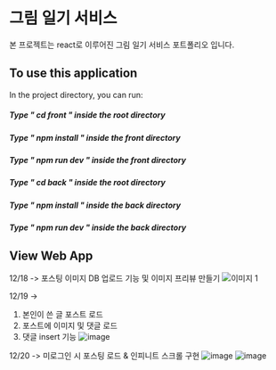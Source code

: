 # 그림 일기 서비스
본 프로젝트는 react로 이루어진 그림 일기 서비스 포트폴리오 입니다. 

## To use this application

In the project directory, you can run:


##### Type " cd front " inside the root directory
##### Type " npm install " inside the front directory
##### Type " npm run dev " inside the front directory


##### Type " cd back " inside the root directory
##### Type " npm install " inside the back directory
##### Type " npm run dev " inside the back directory





## View Web App
12/18 -> 포스팅 이미지 DB 업로드 기능 및 이미지 프리뷰 만들기
![이미지 1](https://user-images.githubusercontent.com/87194565/146640476-d10c499e-64ea-4c53-9dc5-132afb906b39.png)

12/19 -> 
1) 본인이 쓴 글 포스트 로드
2) 포스트에 이미지 및 댓글 로드
3) 댓글 insert 기능
![image](https://user-images.githubusercontent.com/87194565/146668953-89ae6411-4743-4ef8-b4b8-eda8be5f07ae.png)

12/20 -> 미로그인 시 포스팅 로드 & 인피니트 스크롤 구현
![image](https://user-images.githubusercontent.com/87194565/146782540-84d2b3c0-7508-4488-be26-b008cebaf7b1.png) ![image](https://user-images.githubusercontent.com/87194565/146782568-d9ea8663-b789-475b-a0ed-5cabebdf8301.png)
